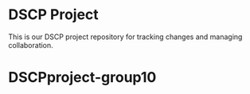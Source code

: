 # DSCP Project
This is our DSCP project repository for tracking changes and managing collaboration.
# DSCPproject-group10
